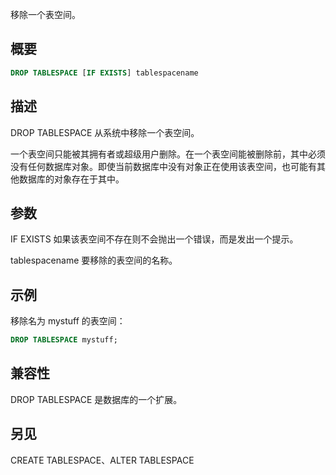 移除一个表空间。

## 概要

```sql
DROP TABLESPACE [IF EXISTS] tablespacename
```

## 描述
DROP TABLESPACE 从系统中移除一个表空间。

一个表空间只能被其拥有者或超级用户删除。在一个表空间能被删除前，其中必须没有任何数据库对象。即使当前数据库中没有对象正在使用该表空间，也可能有其他数据库的对象存在于其中。

## 参数
IF EXISTS
如果该表空间不存在则不会抛出一个错误，而是发出一个提示。

tablespacename
要移除的表空间的名称。

## 示例
移除名为 mystuff 的表空间：

```sql
DROP TABLESPACE mystuff;
```

## 兼容性
DROP TABLESPACE 是数据库的一个扩展。

## 另见
CREATE TABLESPACE、ALTER TABLESPACE
